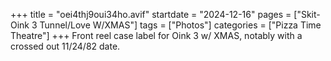 +++
title = "oei4thj9oui34ho.avif"
startdate = "2024-12-16"
pages = ["Skit-Oink 3 Tunnel/Love W/XMAS"]
tags = ["Photos"]
categories = ["Pizza Time Theatre"]
+++
Front reel case label for Oink 3 w/ XMAS, notably with a crossed out 11/24/82 date.
